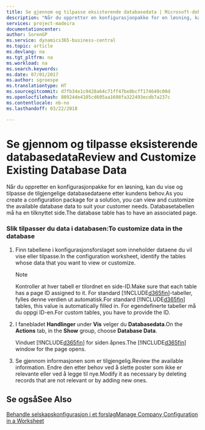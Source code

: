 ```yaml
---
title: Se gjennom og tilpasse eksisterende databasedata | Microsoft-dokumentasjon
description: "Når du oppretter en konfigurasjonpakke for en løsning, kan du vise og tilpasse de tilgjengelige databasedataene etter kundens behov. Databasetabellen må ha en tilknyttet side."
services: project-madeira
documentationcenter: 
author: SorenGP
ms.service: dynamics365-business-central
ms.topic: article
ms.devlang: na
ms.tgt_pltfrm: na
ms.workload: na
ms.search.keywords: 
ms.date: 07/01/2017
ms.author: sgroespe
ms.translationtype: HT
ms.sourcegitcommit: d7fb34e1c9428a64c71ff47be8bcff174649c00d
ms.openlocfilehash: 80924de4105cd605aa1698fa322493ecdb7a237c
ms.contentlocale: nb-no
ms.lasthandoff: 03/22/2018

---
```

# <a name="review-and-customize-existing-database-data"></a><span data-ttu-id="8614c-104">Se gjennom og tilpasse eksisterende databasedata</span><span class="sxs-lookup"><span data-stu-id="8614c-104">Review and Customize Existing Database Data</span></span>
<span data-ttu-id="8614c-105">Når du oppretter en konfigurasjonpakke for en løsning, kan du vise og tilpasse de tilgjengelige databasedataene etter kundens behov.</span><span class="sxs-lookup"><span data-stu-id="8614c-105">As you create a configuration package for a solution, you can view and customize the available database data to suit your customer needs.</span></span> <span data-ttu-id="8614c-106">Databasetabellen må ha en tilknyttet side.</span><span class="sxs-lookup"><span data-stu-id="8614c-106">The database table has to have an associated page.</span></span>  

### <a name="to-customize-data-in-the-database"></a><span data-ttu-id="8614c-107">Slik tilpasser du data i databasen:</span><span class="sxs-lookup"><span data-stu-id="8614c-107">To customize data in the database</span></span>  

1.  <span data-ttu-id="8614c-108">Finn tabellene i konfigurasjonsforslaget som inneholder dataene du vil vise eller tilpasse.</span><span class="sxs-lookup"><span data-stu-id="8614c-108">In the configuration worksheet, identify the tables whose data that you want to view or customize.</span></span>  

    > [!NOTE]  
    >  <span data-ttu-id="8614c-109">Kontroller at hver tabell er tilordnet en side-ID.</span><span class="sxs-lookup"><span data-stu-id="8614c-109">Make sure that each table has a page ID assigned to it.</span></span> <span data-ttu-id="8614c-110">For standard [!INCLUDE[d365fin](includes/d365fin_md.md)]\-tabeller, fylles denne verdien ut automatisk.</span><span class="sxs-lookup"><span data-stu-id="8614c-110">For standard [!INCLUDE[d365fin](includes/d365fin_md.md)] tables, this value is automatically filled in.</span></span> <span data-ttu-id="8614c-111">For egendefinerte tabeller må du oppgi ID\-en.</span><span class="sxs-lookup"><span data-stu-id="8614c-111">For custom tables, you have to provide the ID.</span></span>  

2.  <span data-ttu-id="8614c-112">I fanebladet **Handlinger** under **Vis** velger du **Databasedata**.</span><span class="sxs-lookup"><span data-stu-id="8614c-112">On the **Actions** tab, in the **Show** group, choose **Database Data**.</span></span>  

     <span data-ttu-id="8614c-113">Vinduet [!INCLUDE[d365fin](includes/d365fin_md.md)] for siden åpnes.</span><span class="sxs-lookup"><span data-stu-id="8614c-113">The [!INCLUDE[d365fin](includes/d365fin_md.md)] window for the page opens.</span></span>  

3.  <span data-ttu-id="8614c-114">Se gjennom informasjonen som er tilgjengelig.</span><span class="sxs-lookup"><span data-stu-id="8614c-114">Review the available information.</span></span> <span data-ttu-id="8614c-115">Endre den etter behov ved å slette poster som ikke er relevante eller ved å legge til nye.</span><span class="sxs-lookup"><span data-stu-id="8614c-115">Modify it as necessary by deleting records that are not relevant or by adding new ones.</span></span>  

## <a name="see-also"></a><span data-ttu-id="8614c-116">Se også</span><span class="sxs-lookup"><span data-stu-id="8614c-116">See Also</span></span>  
 [<span data-ttu-id="8614c-117">Behandle selskapskonfigurasjon i et forslag</span><span class="sxs-lookup"><span data-stu-id="8614c-117">Manage Company Configuration in a Worksheet</span></span>](admin-how-to-manage-company-configuration-in-a-worksheet.md)

